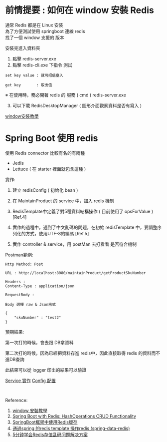 # 前情提要 : 如何在 window 安裝 Redis

通常 Redis 都是在 Linux 安裝 <br>
為了方便測試使用 springboot 連線 redis <br>
找了一個 window 支援的 版本 <br>

安裝完進入資料夾
1. 點擊 redis-server.exe 
2. 點擊 redis-cli.exe 下指令 測試 <br>

```
set key value : 就可把值塞入

get key       : 取出值
```

※ 在使用時，務必開著 redis 的 服務 ( cmd ) redis-server.exe

3. 可以下載 RedisDesktopManager ( 圖形介面觀察資料是否有寫入 )

[window安裝教學](https://www.itread01.com/content/1559804766.html)

# Spring Boot 使用 redis

使用 Redis connector 比較有名的有兩種
- Jedis
- Lettuce ( 在 starter 裡面就包含這種 )

實作:

1. 建立 redisConfig ( 初始化 bean )

2. 在 MaintainProduct 的 service 中，加入 redis 機制

3. RedisTemplate中定義了對5種資料結構操作 ( 目前使用了 opsForValue ) [Ref.4]

4. 實作的過程中，遇到了中文亂碼的問題，在初始  redisTemplate 中，要調整序列化的方式，使用UTF-8的編碼 [Ref.5]

5. 實作 controller & service，用 postMan 去打看看 是否符合機制

Postman範例:

```
Http Method: Post

URL : http://localhost:8080/maintainProduct/getProductSkuNumber

Headers :
Content-Type : application/json

RequestBody :

Body 選擇 raw & Json格式

{
	"skuNumber" : "test2"
}

```

預期結果:

第一次打的時候，會去跟 DB拿資料

第二次打的時候，因為已經把資料存進 redis中，因此直接取得 redis 的資料而不進DB查詢

此結果可以從 logger 印出的結果可以驗證


[Service 實作](https://github.com/oscar51011/practice/blob/master/src/main/java/com/practice/productMaintain/service/MaintainProductService.java)
[Config  配置](https://github.com/oscar51011/practice/blob/master/src/main/java/com/practice/config/RedisConfig.java)

<br>

Reference: <br>
1. [window 安裝教學](https://www.itread01.com/content/1559804766.html) <br>
2. [Spring Boot with Redis: HashOperations CRUD Functionality](https://stackabuse.com/spring-boot-with-redis-hashoperations-crud-functionality/)<br>
3. [SpringBoot框架中使用Redis缓存](https://blog.csdn.net/oGuiGui12345/article/details/89888495?utm_medium=distribute.pc_relevant.none-task-blog-BlogCommendFromMachineLearnPai2-3.channel_param&depth_1-utm_source=distribute.pc_relevant.none-task-blog-BlogCommendFromMachineLearnPai2-3.channel_param)<br>
4. [通過spring 的redis template 操作redis (spring-data-redis)](https://www.itread01.com/content/1543281366.html)<br>
5. [5分钟学会Redis存值乱码问题解决方案](https://blog.csdn.net/qq_42175986/article/details/89711232?utm_medium=distribute.pc_relevant_download.none-task-blog-blogcommendfrombaidu-6.nonecase&depth_1-utm_source=distribute.pc_relevant_download.none-task-blog-blogcommendfrombaidu-6.nonecas)<br>

